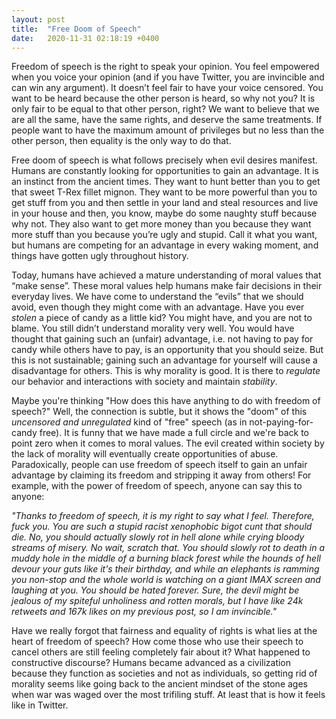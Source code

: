 ```yaml
---
layout: post
title:  "Free Doom of Speech"
date:   2020-11-31 02:18:19 +0400
---
```


Freedom of speech is the right to speak your opinion. You feel empowered when you voice your opinion (and if you have Twitter, you are invincible and can win any argument). It doesn’t feel fair to have your voice censored. You want to be heard because the other person is heard, so why not you? It is only fair to be equal to that other person, right? We want to believe that we are all the same, have the same rights, and deserve the same treatments. If people want to have the maximum amount of privileges but no less than the other person, then equality is the only way to do that.

Free doom of speech is what follows precisely when evil desires manifest. Humans are constantly looking for opportunities to gain an advantage. It is an instinct from the ancient times. They want to hunt better than you to get that sweet T-Rex fillet mignon. They want to be more powerful than you to get stuff from you and then settle in your land and steal resources and live in your house and then, you know, maybe do some naughty stuff because why not. They also want to get more money than you because they want more stuff than you because you’re ugly and stupid. Call it what you want, but humans are competing for an advantage in every waking moment, and things have gotten ugly throughout history.

Today, humans have achieved a mature understanding of moral values that “make sense”. These moral values help humans make fair decisions in their everyday lives. We have come to understand the “evils” that we should avoid, even though they might come with an advantage. Have you ever *stolen* a piece of candy as a little kid? You might have, and you are not to blame. You still didn’t understand morality very well. You would have thought that gaining such an (unfair) advantage, i.e. not having to pay for candy while others have to pay, is an opportunity that you should seize. But this is not sustainable; gaining such an advantage for yourself will cause a disadvantage for others. This is why morality is good. It is there to *regulate* our behavior and interactions with society and maintain *stability*.

Maybe you're thinking "How does this have anything to do with freedom of speech?" Well, the connection is subtle, but it shows the "doom" of this *uncensored and unregulated* kind of "free" speech (as in not-paying-for-candy free). It is funny that we have made a full circle and we're back to point zero when it comes to moral values. The evil created within society by the lack of morality will eventually create opportunities of abuse. Paradoxically, people can use freedom of speech itself to gain an unfair advantage by claiming its freedom and stripping it away from others! For example, with the power of freedom of speech, anyone can say this to anyone:

*"Thanks to freedom of speech, it is my right to say what I feel. Therefore, fuck you. You are such a stupid racist xenophobic bigot cunt that should die. No, you should actually slowly rot in hell alone while crying bloody streams of misery. No wait, scratch that. You should slowly rot to death in a muddy hole in the middle of a burning black forest while the hounds of hell devour your guts like it's their birthday, and while an elephants is ramming you non-stop and the whole world is watching on a giant IMAX screen and laughing at you. You should be hated forever. Sure, the devil might be jealous of my spiteful unholiness and rotten morals, but I have like 24k retweets and 167k likes on my previous post, so I am invincible."*

Have we really forgot that fairness and equality of rights is what lies at the heart of freedom of speech? How come those who use their speech to cancel others are still feeling completely fair about it? What happened to constructive discourse? Humans became advanced as a civilization because they function as societies and not as individuals, so getting rid of morality seems like going back to the ancient mindset of the stone ages when war was waged over the most trifiling stuff. At least that is how it feels like in Twitter.
